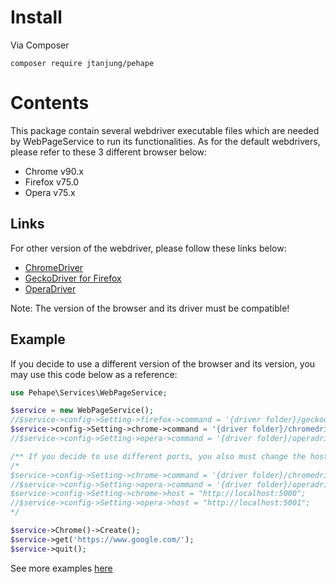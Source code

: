 # Install

Via Composer

```
composer require jtanjung/pehape
```

# Contents

This package contain several webdriver executable files which are needed by WebPageService to run its functionalities.
As for the default webdrivers, please refer to these 3 different browser below:

* Chrome v90.x
* Firefox v75.0
* Opera v75.x

## Links

For other version of the webdriver, please follow these links below:

* [ChromeDriver](https://sites.google.com/a/chromium.org/chromedriver/downloads)
* [GeckoDriver for Firefox](https://github.com/mozilla/geckodriver/releases)
* [OperaDriver](https://github.com/operasoftware/operachromiumdriver/releases)

Note: The version of the browser and its driver must be compatible!

## Example

If you decide to use a different version of the browser and its version, you may use this code below as a reference:

```php
use Pehape\Services\WebPageService;

$service = new WebPageService();
//$service->config->Setting->firefox->command = '{driver folder}/geckodriver'; // Geckodriver use 4444 as a default port
$service->config->Setting->chrome->command = '{driver folder}/chromedriver --port=4443'; // Set port 4443 for chrome
//$service->config->Setting->opera->command = '{driver folder}/operadriver --port=4445'; // Set port 4445 for opera

/** If you decide to use different ports, you also must change the host config value. e.g below: **/
/*
$service->config->Setting->chrome->command = '{driver folder}/chromedriver --port=5000';
//$service->config->Setting->opera->command = '{driver folder}/operadriver --port=5001';
$service->config->Setting->chrome->host = "http://localhost:5000";
//$service->config->Setting->opera->host = "http://localhost:5001";
*/

$service->Chrome()->Create();
$service->get('https://www.google.com/');
$service->quit();
```

See more examples [here](https://github.com/jtanjung/pehape/tree/main/tests)
